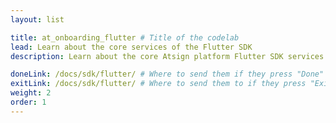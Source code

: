 ```yaml
---
layout: list

title: at_onboarding_flutter # Title of the codelab
lead: Learn about the core services of the Flutter SDK
description: Learn about the core Atsign platform Flutter SDK services

doneLink: /docs/sdk/flutter/ # Where to send them if they press "Done" at the end of the Codelab
exitLink: /docs/sdk/flutter/ # Where to send them to if they press "Exit Codelab"
weight: 2
order: 1
---
```


